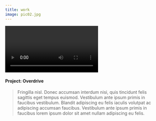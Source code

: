 ```yaml
---
title: work
image: pic02.jpg
---
```


<section>
  
<div class="video-size">
<video>
  <iframe src="https://youtu.be/pkDWpyRfxoo;autoplay=1&mute=1" width = "500" height = "166" frameborder="0" allowfullscreen></iframe>
</video>
</div>
	<h4>Project: Overdrive</h4>
	<blockquote>Fringilla nisl. Donec accumsan interdum nisi, quis tincidunt felis sagittis eget tempus euismod. Vestibulum ante ipsum primis in faucibus vestibulum. Blandit adipiscing eu felis iaculis volutpat ac adipiscing accumsan faucibus. Vestibulum ante ipsum primis in faucibus lorem ipsum dolor sit amet nullam adipiscing eu felis.</blockquote>
	
</section>
